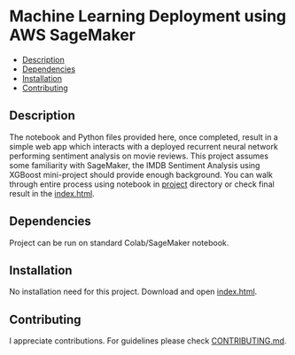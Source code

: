 # Machine Learning Deployment using AWS SageMaker

* [Description](#description)
* [Dependencies](#dependencies)
* [Installation](#installation)
* [Contributing](#contributing)

## Description

The notebook and Python files provided here, once completed, result in a simple web app which interacts with a deployed recurrent neural network performing sentiment analysis on movie reviews. This project assumes some familiarity with SageMaker, the IMDB Sentiment Analysis using XGBoost mini-project should provide enough background.
You can walk through entire process using notebook in [project](Project/) directory or check final result in the [index.html](Project/website/index.html).

## Dependencies

Project can be run on standard Colab/SageMaker notebook.

## Installation

No installation need for this project. Download and open [index.html](Project/website/index.html).

## Contributing

I appreciate contributions. For guidelines please check [CONTRIBUTING.md](CONTRIBUTING.md).
